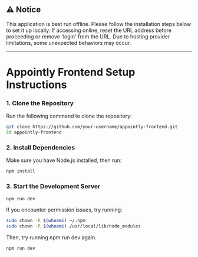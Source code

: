 ## ⚠️ Notice  
This application is best run offline. Please follow the installation steps below to set it up locally. If accessing online, reset the URL address before proceeding or remove 'login' from the URL. Due to hosting provider limitations, some unexpected behaviors may occur.  

---

# Appointly Frontend Setup Instructions  

### 1. **Clone the Repository**  

Run the following command to clone the repository:  

```bash
git clone https://github.com/your-username/appointly-frontend.git
cd appointly-frontend
```

### 2. **Install Dependencies**

Make sure you have Node.js installed, then run:

```bash
npm install
```

### 3. **Start the Development Server**

```bash
npm run dev
```

If you encounter permission issues, try running:

```bash
sudo chown -R $(whoami) ~/.npm
sudo chown -R $(whoami) /usr/local/lib/node_modules
```

Then, try running npm run dev again.

```bash
npm run dev
```


